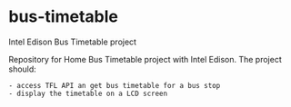 # bus-timetable
Intel Edison Bus Timetable project

Repository for Home Bus Timetable project with Intel Edison.
The project should:

	- access TFL API an get bus timetable for a bus stop
	- display the timetable on a LCD screen
